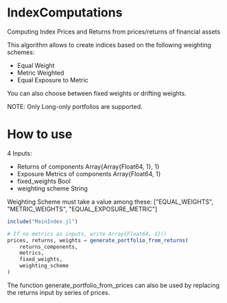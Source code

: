 # IndexComputations
Computing Index Prices and Returns from prices/returns of financial assets

This algorithm allows to create indices based on the following weighting schemes:
- Equal Weight
- Metric Weighted
- Equal Exposure to Metric

You can also choose between fixed weights or drifting weights.

NOTE: Only Long-only portfolios are supported.

# How to use
4 Inputs:
- Returns of components Array{Array{Float64, 1}, 1}
- Exposure Metrics of components Array{Float64, 1}
- fixed_weights Bool
- weighting scheme String

Weighting Scheme must take a value among these:  ["EQUAL_WEIGHTS", "METRIC_WEIGHTS", "EQUAL_EXPOSURE_METRIC"]



```julia
include("MainIndex.jl")

# If no metrics as inputs, write Array{Float64, 1}()
prices, returns, weights = generate_portfolio_from_returns(
    returns_components, 
    metrics, 
    fixed_weights, 
    weighting_scheme                 
)
```

The function generate_portfolio_from_prices can also be used by replacing the returns input by series of prices.


